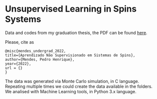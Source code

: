 # Unsupervised Learning in Spins Systems

Data and codes from my graduation thesis, the PDF can be found [here]().

Please, cite as

```
@misc{mendes_undergrad_2022,
title={Aprendizado Não Supervisionado em Sistemas de Spins},
author={Mendes, Pedro Henrique},
year={2022},
url = {}
}
```

The data was generated via Monte Carlo simulation, in C language.
Repeating multiple times we could create the data available in the folders.
We analised with Machine Learning tools, in Python 3.x language.

